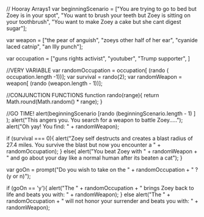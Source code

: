 // Hooray Arrays1
var beginningScenario = ["You are trying to go to bed but Zoey is in your spot", 
"You want to brush your teeth but Zoey is sitting on your toothbrush", 
"You want to make Zoey a cake but she cant digest sugar"];

var weapon = ["the pear of anguish", "zoeys other half of her ear", 
"cyanide laced catnip", "an Illy punch"];

var occupation = ["guns rights activist", "youtuber", "Trump supporter", ]

//VERY VARIABLE
var randomOccupation = occupation[ (rando ( occupation.length -1))];
var survival = rando(2);
var randomWeapon = weapon[ (rando (weapon.length - 1))];

//CONJUNCTION FUNCTIONS
function rando(range){
	return Math.round(Math.random() * range);
}

//GO TIME!
alert(beginningScenario [rando (beginningScenario.length - 1) ] );
alert("This angers you.  You search for a weapon to battle Zoey.....");
alert("Oh yay! You find: " + randomWeapon);

if (survival === 0){
	alert("Zoey self destructs and creates a blast radius of 27.4 miles.  You survive the blast but now you encounter a " + randomOccupation);
}
else{
	alert("You beat Zoey with " + randomWeapon + " and go about your day like a normal human after its beaten a cat");
}

var goOn = prompt("Do you wish to take on the " + randomOccupation + " ? (y or n)");

if (goOn == 'y'){
	alert("The " + randomOccupation + " brings Zoey back to life and beats you with: " + randomWeapon);
}
else
	alert("The " + randomOccupation + " will not honor your surrender and beats you with: " + randomWeapon);

